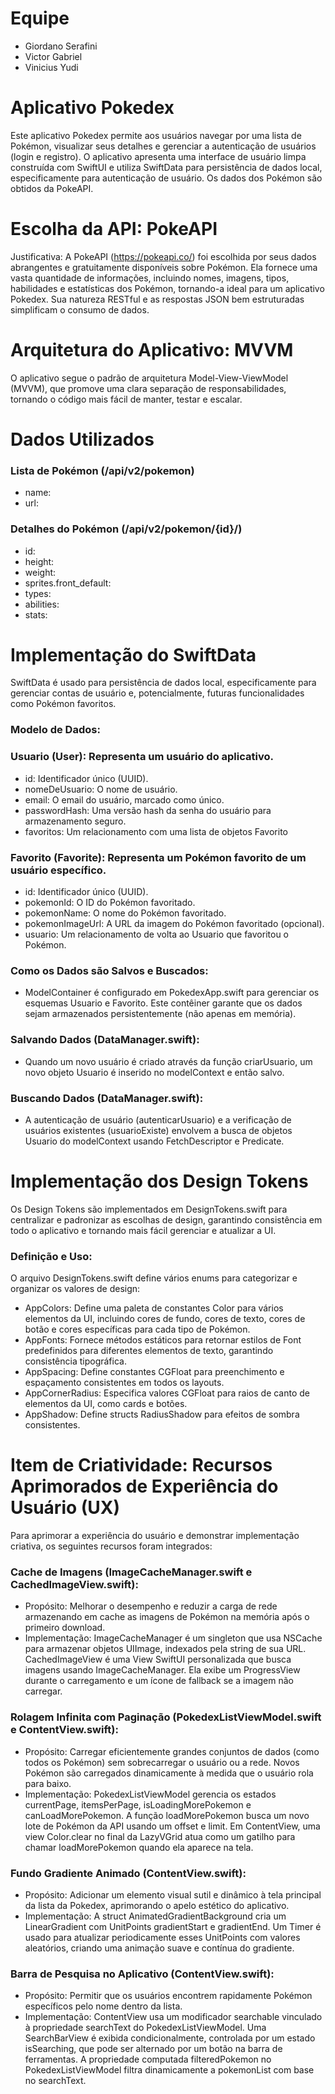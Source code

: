 # Equipe
* Giordano Serafini
* Victor Gabriel
* Vinicius Yudi

# Aplicativo Pokedex
Este aplicativo Pokedex permite aos usuários navegar por uma lista de Pokémon, visualizar seus detalhes e gerenciar a autenticação de usuários (login e registro). 
O aplicativo apresenta uma interface de usuário limpa construída com SwiftUI e utiliza SwiftData para persistência de dados local, especificamente para autenticação de usuário. Os dados dos Pokémon são obtidos da PokeAPI.

# Escolha da API: PokeAPI
Justificativa: A PokeAPI (https://pokeapi.co/) foi escolhida por seus dados abrangentes e gratuitamente disponíveis sobre Pokémon. Ela fornece uma vasta quantidade de informações, incluindo nomes, imagens, tipos, habilidades e estatísticas dos Pokémon, tornando-a ideal para um aplicativo Pokedex. 
Sua natureza RESTful e as respostas JSON bem estruturadas simplificam o consumo de dados.

# Arquitetura do Aplicativo: MVVM
O aplicativo segue o padrão de arquitetura Model-View-ViewModel (MVVM), que promove uma clara separação de responsabilidades, tornando o código mais fácil de manter, testar e escalar.


# Dados Utilizados

### Lista de Pokémon (/api/v2/pokemon)
* name: 
* url:
  
### Detalhes do Pokémon (/api/v2/pokemon/{id}/)
* id: 
* height: 
* weight: 
* sprites.front_default: 
* types:
* abilities: 
* stats: 

# Implementação do SwiftData
SwiftData é usado para persistência de dados local, especificamente para gerenciar contas de usuário e, potencialmente, futuras funcionalidades como Pokémon favoritos.

### Modelo de Dados:
### Usuario (User): Representa um usuário do aplicativo.
* id: Identificador único (UUID).
* nomeDeUsuario: O nome de usuário.
* email: O email do usuário, marcado como único.
* passwordHash: Uma versão hash da senha do usuário para armazenamento seguro.
* favoritos: Um relacionamento com uma lista de objetos Favorito

### Favorito (Favorite): Representa um Pokémon favorito de um usuário específico.
* id: Identificador único (UUID).
* pokemonId: O ID do Pokémon favoritado.
* pokemonName: O nome do Pokémon favoritado.
* pokemonImageUrl: A URL da imagem do Pokémon favoritado (opcional).
* usuario: Um relacionamento de volta ao Usuario que favoritou o Pokémon.

### Como os Dados são Salvos e Buscados:
* ModelContainer é configurado em PokedexApp.swift para gerenciar os esquemas Usuario e Favorito. Este contêiner garante que os dados sejam armazenados persistentemente (não apenas em memória).

### Salvando Dados (DataManager.swift):
* Quando um novo usuário é criado através da função criarUsuario, um novo objeto Usuario é inserido no modelContext e então salvo.
### Buscando Dados (DataManager.swift):
* A autenticação de usuário (autenticarUsuario) e a verificação de usuários existentes (usuarioExiste) envolvem a busca de objetos Usuario do modelContext usando FetchDescriptor e Predicate.

# Implementação dos Design Tokens
Os Design Tokens são implementados em DesignTokens.swift para centralizar e padronizar as escolhas de design, garantindo consistência em todo o aplicativo e tornando mais fácil gerenciar e atualizar a UI.

### Definição e Uso:
O arquivo DesignTokens.swift define vários enums para categorizar e organizar os valores de design:

* AppColors: Define uma paleta de constantes Color para vários elementos da UI, incluindo cores de fundo, cores de texto, cores de botão e cores específicas para cada tipo de Pokémon.
* AppFonts: Fornece métodos estáticos para retornar estilos de Font predefinidos para diferentes elementos de texto, garantindo consistência tipográfica.
* AppSpacing: Define constantes CGFloat para preenchimento e espaçamento consistentes em todos os layouts.
* AppCornerRadius: Especifica valores CGFloat para raios de canto de elementos da UI, como cards e botões.
* AppShadow: Define structs RadiusShadow para efeitos de sombra consistentes.


# Item de Criatividade: Recursos Aprimorados de Experiência do Usuário (UX)
Para aprimorar a experiência do usuário e demonstrar implementação criativa, os seguintes recursos foram integrados:

### Cache de Imagens (ImageCacheManager.swift e CachedImageView.swift):
* Propósito: Melhorar o desempenho e reduzir a carga de rede armazenando em cache as imagens de Pokémon na memória após o primeiro download.
* Implementação: ImageCacheManager é um singleton que usa NSCache para armazenar objetos UIImage, indexados pela string de sua URL. CachedImageView é uma View SwiftUI personalizada que busca imagens usando ImageCacheManager. Ela exibe um ProgressView durante o carregamento e um ícone de fallback se a imagem não carregar.

### Rolagem Infinita com Paginação (PokedexListViewModel.swift e ContentView.swift):
* Propósito: Carregar eficientemente grandes conjuntos de dados (como todos os Pokémon) sem sobrecarregar o usuário ou a rede. Novos Pokémon são carregados dinamicamente à medida que o usuário rola para baixo.
* Implementação: PokedexListViewModel gerencia os estados currentPage, itemsPerPage, isLoadingMorePokemon e canLoadMorePokemon. A função loadMorePokemon busca um novo lote de Pokémon da API usando um offset e limit. Em ContentView, uma view Color.clear no final da LazyVGrid atua como um gatilho para chamar loadMorePokemon quando ela aparece na tela.

### Fundo Gradiente Animado (ContentView.swift):
* Propósito: Adicionar um elemento visual sutil e dinâmico à tela principal da lista da Pokedex, aprimorando o apelo estético do aplicativo.
* Implementação: A struct AnimatedGradientBackground cria um LinearGradient com UnitPoints gradientStart e gradientEnd. Um Timer é usado para atualizar periodicamente esses UnitPoints com valores aleatórios, criando uma animação suave e contínua do gradiente.

### Barra de Pesquisa no Aplicativo (ContentView.swift):
* Propósito: Permitir que os usuários encontrem rapidamente Pokémon específicos pelo nome dentro da lista.
* Implementação: ContentView usa um modificador searchable vinculado à propriedade searchText do PokedexListViewModel. Uma SearchBarView é exibida condicionalmente, controlada por um estado isSearching, que pode ser alternado por um botão na barra de ferramentas. A propriedade computada filteredPokemon no PokedexListViewModel filtra dinamicamente a pokemonList com base no searchText.

